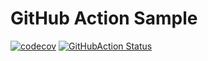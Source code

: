 # GitHub Action Sample

[![codecov](https://codecov.io/gh/LeeHanYeong/GitHub-Action-Sample/branch/master/graph/badge.svg)](https://codecov.io/gh/LeeHanYeong/GitHub-Action-Sample) [![GitHubAction Status](https://github.com/LeeHanYeong/GitHub-Action-Sample/workflows/CI/badge.svg)](https://github.com/LeeHanYeong/GitHub-Action-Sample)


